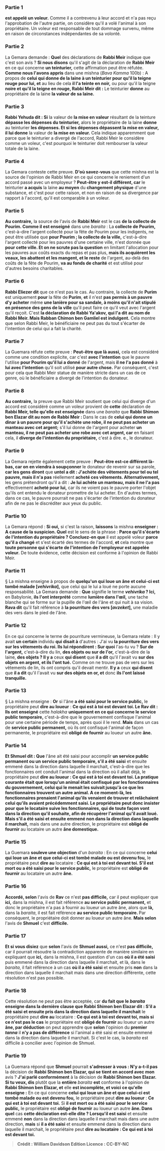 
### Partie 1
<b>est appelé un voleur.</b> Comme il a contrevenu à leur accord et n'a pas reçu l'approbation de l'autre partie, on considère qu'il a volé l'animal à son propriétaire. Un voleur est responsable de tout dommage survenu, même en raison de circonstances indépendantes de sa volonté.

### Partie 2
La Gemara demande : <b>Quel</b> des déclarations de <b>Rabbi Meir</b> indique que c'est son avis ? <b>Si nous disons</b> qu'il s'agit de la déclaration de <b>Rabbi Meir</b> en ce qui concerne <b>un teinturier,</b> cette affirmation peut être réfutée. <b>Comme nous l'avons appris</b> dans une mishna (<i>Bava Kamma</i> 100b) : A propos de <b>celui qui donne de la laine à un teinturier pour qu'il la teigne</b> <b>rouge pour lui, et</b> au lieu de cela <b>il l'a teinte en noir,</b> ou pour qu'il la teigne <b>noire et qu'il la teigne en rouge, Rabbi Meir dit :</b> Le teinturier <b>donne</b> au propriétaire de la laine <b>la valeur de sa laine.</b>

### Partie 3
<b>Rabbi Yehuda dit : Si</b> la valeur de <b>la mise en valeur</b> résultant de la teinture <b>dépasse les <b>dépenses</b> du teinturier,</b> alors le propriétaire de la laine <b>donne</b> au teinturier <b>les dépenses. Et si les dépenses dépassent la mise en valeur, il lui donne</b> la valeur de <b>la mise en valeur.</b> Cela indique apparemment que parce que le teinturier a divergé de l'accord, Rabbi Meir le considère comme un voleur, c'est pourquoi le teinturier doit rembourser la valeur totale de la laine.

### Partie 4
La Gemara conteste cette preuve. <b>D'où savez-vous</b> que cette mishna est la source de l'opinion de Rabbi Meir en ce qui concerne le reniement d'un accord passé avec un employeur ? <b>Peut-être y est-il différent, car</b> le teinturier <b>a acquis</b> la laine <b>au moyen</b> du <b>changement physique</b> d'une substance, et c'est pour cette raison, et non en raison de sa divergence par rapport à l'accord, qu'il est comparable à un voleur.

### Partie 5
<b>Au contraire,</b> la source de l'avis de <b>Rabbi Meir</b> est le cas <b>de la collecte de Pourim. Comme il est enseigné</b> dans une <i>baraita</i> : La <b>collecte de Pourim,</b> c'est-à-dire l'argent collecté pour la fête de Pourim pour les indigents, ne peut être utilisée que <b>pour Pourim ; la collecte de la ville,</b> c'est-à-dire l'argent collecté pour les pauvres d'une certaine ville, n'est donnée que <b>pour cette ville. Et on ne scrute pas la question</b> en limitant l'allocation pour les pauvres aux coûts exacts du repas et pas plus, <b>mais ils acquièrent les veaux, les abattent et les mangent, et le reste</b> de l'argent, au-delà des coûts de la fête de Pourim, <b>va au fonds de charité</b> et est utilisé pour d'autres besoins charitables.

### Partie 6
<b>Rabbi Eliezer dit</b> que ce n'est pas le cas. Au contraire, la collecte de <b>Purim</b> est uniquement <b>pour</b> la fête de <b>Purim</b>, <b>et</b> il n'est <b>pas permis à un pauvre d'y acheter</b> même <b>une lanière pour sa sandale, à moins qu'il n'ait stipulé en présence des gens de la ville</b> qu'il peut faire ce qu'il veut avec l'argent qu'il reçoit. C'est <b>la déclaration de Rabbi Ya'akov, qui l'a dit</b> <b>au nom de Rabbi Meir. Mais Rabban Chimon ben Gamliel est indulgent.</b> Cela montre que selon Rabbi Meir, le bénéficiaire ne peut pas du tout s'écarter de l'intention de celui qui a fait la charité.

### Partie 7
La Guemara réfute cette preuve : <b>Peut-être que là aussi,</b> cela est considéré comme une condition explicite, car c'est <b>avec l'intention</b> que le pauvre l'utilise <b>pour Pourim qu'il lui a donné</b> de l'argent, mais <b>il ne l'a pas donné</b> à <b>lui avec l'intention</b> qu'il soit utilisé <b>pour autre chose.</b> Par conséquent, c'est pour cela que Rabbi Meir statue de manière stricte dans un cas de ce genre, où le bénéficiaire a divergé de l'intention du donateur.

### Partie 8
<b>Au contraire,</b> la preuve que Rabbi Meir soutient que celui qui diverge d'un accord est considéré comme un voleur provient de <b>cette</b> déclaration de <b>Rabbi Meir, telle qu'elle est enseignée</b> dans une <i>baraita</i> que <b>Rabbi Shimon ben Elazar dit au nom de Rabbi Meir : </b> Dans le cas de <b>celui qui donne un dinar à un pauvre pour qu'il s'achète une robe, il ne peut pas acheter un manteau avec cet argent;</b> s'il lui donne de l'argent pour acheter <b>un manteau, il ne peut pas acheter une robe avec cet argent, car</b> en faisant cela, il <b>diverge de l'intention du propriétaire,</b> c'est à dire. e., le donateur.

### Partie 9
La Gemara rejette également cette preuve : <b>Peut-être est-ce différent là-bas, car on en viendra à soupçonner</b> le donateur de revenir sur sa parole, <b>car les gens</b> <b>diront</b> que <b>untel a dit : J'achète des vêtements pour tel ou tel pauvre, mais il n'a pas</b> réellement <b>acheté ces vêtements. Alternativement,</b> les gens prétendront qu'il a dit : <b>Je lui achète un manteau, mais il ne l'a pas</b> effectivement <b>acheté pour lui,</b> car ils ne voient pas le pauvre porter l'objet qu'ils ont entendu le donateur promettre de lui acheter. En d'autres termes, dans ce cas, le pauvre pourrait ne pas s'écarter de l'intention du donateur afin de ne pas le discréditer aux yeux du public.

### Partie 10
La Gemara répond : <b>Si oui,</b> si c'est la raison, <b>laissons</b> la mishna <b>enseigner : A cause de la suspicion. Quel</b> est le sens de la phrase : <b>Parce qu'il s'écarte de l'intention du propriétaire ? Concluez-en que</b> il est appelé voleur <b>parce qu'il a changé</b> et s'est écarté des termes de l'accord, <b>et</b> cela montre que <b>toute personne qui s'écarte de l'intention de l'employeur est appelée voleur.</b> De toute évidence, cette décision est conforme à l'opinion de Rabbi Meir.

### Partie 11
§ La mishna enseigne à propos de <b>quelqu'un qui loue un âne et celui-ci est tombé malade [<i>vehivrika</i>],</b> que celui qui le lui a loué ne porte aucune responsabilité. La Gemara demande : <b>Que</b> signifie le terme <b><i>vehivrika</i> ? Ici,</b> en Babylonie, <b>ils l'ont interprété</b> comme <b>lumière dans l'œil,</b> une tache blanche qui se forme sur la pupille de l'œil de l'âne et qui nuit à sa vision. <b>Rava dit</b> qu'il fait référence à <b>la pourriture des vers [<i>avzeket</i>],</b> une maladie des vers dans le pied de l'âne.

### Partie 12
En ce qui concerne le terme de pourriture vermineuse, la Gemara relate : Il y avait <b>un certain</b> individu <b>qui disait à</b> d'autres : J'ai vu <b>la pourriture des vers sur les vêtements du roi. Ils lui répondirent : Sur quoi</b> l'as-tu vu ? <b>Sur de l'argent,</b> c'est-à-dire du lin, <b>des objets ou sur de l'or,</b> c'est-à-dire de la laine, <b>des objets ? Il y a</b> ceux <b>qui disent</b> que <b>il a dit</b> qu'il l'avait vu <b>sur des objets en argent, et ils l'ont tué.</b> Comme on ne trouve pas de vers sur les vêtements de lin, ils ont compris qu'il devait mentir. <b>Il y a</b> ceux <b>qui disent</b> que <b>il a dit</b> qu'il l'avait vu <b>sur des objets en or, et</b> donc <b>ils l'ont laissé tranquille.</b>

### Partie 13
§ La mishna enseigne : <b>Or</b> si l'âne <b>a été saisi pour le service public,</b> le propriétaire peut <b>dire au loueur</b> : <b>Ce qui est à toi est devant toi. Le Rav dit : Ils ont enseigné</b> cette <i>halakha</i> <b>uniquement en ce qui concerne le service public temporaire,</b> c'est-à-dire que le gouvernement confisque l'animal pour une certaine période de temps, après quoi il le rend. <b>Mais</b> dans un cas de <b>service public permanent,</b> où ils ont confisqué l'animal de façon permanente, le propriétaire est <b>obligé de fournir</b> au loueur un autre <b>âne. </b>

### Partie 14
<b>Et Shmuel dit : Que</b> l'âne ait été saisi pour accomplir <b>un service public permanent ou un service public temporaire, s'il a été saisi</b> et ensuite emmené dans la direction dans laquelle il</b> marchait,</b> c'est-à-dire que les fonctionnaires ont conduit l'animal dans la direction où il allait déjà, le propriétaire peut <b>dire au loueur : <b>Ce qui est à toi est devant toi.</b> La pratique courante était que lorsqu'un animal était confisqué par les fonctionnaires du gouvernement, celui qui le menait les suivait jusqu'à ce que les fonctionnaires trouvent un autre animal. A ce moment-là, les fonctionnaires prenaient l'animal qu'ils venaient de trouver et relâchaient celui qu'ils avaient précédemment saisi. Le propriétaire peut donc insister pour que le locataire suive les fonctionnaires, qui de toute façon vont dans la direction qu'il souhaite, afin de récupérer l'animal qu'il avait loué. <b>Mais s'il a été saisi</b> et ensuite emmené <b>non</b> dans la direction <b>dans laquelle il</b> marchait,</b> mais dans une autre direction, le propriétaire est <b>obligé de fournir</b> au locataire un autre <b>âne domestique.</b>

### Partie 15
La Guemara <b>souleve une objection</b> d'un <i>baraita</i> : En ce qui concerne <b>celui qui loue un âne et que celui-ci est tombé malade ou est devenu fou,</b> le propriétaire peut <b>dire au</b> locataire : <b>Ce qui est à toi est devant toi. S'il est mort ou a été saisi pour le service public,</b> le propriétaire est <b>obligé de fournir</b> au locataire un autre <b>âne.</b>

### Partie 16
<b>Accordé, selon</b> l'avis de <b>Rav</b> ce n'est <b>pas difficile,</b> car il peut expliquer que <b>ici,</b> dans la mishna, il est fait référence <b>au service public permanent,</b> et donc le propriétaire n'a pas à fournir au loueur un autre âne, alors que <b>là,</b> dans la <i>baraita</i>, il est fait référence <b>au service public temporaire. </b> Par conséquent, le propriétaire doit donner au loueur un autre âne. <b>Mais selon</b> l'avis de <b>Shmuel</b> c'est <b>difficile.</b>

### Partie 17
<b>Et si vous disiez</b> que <b>selon</b> l'avis de <b>Shmuel aussi,</b> ce n'est <b>pas difficile,</b> car il pourrait résoudre la contradiction apparente de manière similaire en expliquant que <b>ici,</b> dans la mishna, il est question d'un cas <b>où il a été saisi</b> puis emmené dans la direction dans laquelle il</b> marchait, et là,</b> dans le <i>baraita</i>, il fait référence à un cas <b>où il a été saisi</b> et ensuite pris <b>non</b> dans la direction dans laquelle il</b> marchait</b> mais dans une direction différente, cette résolution n'est pas possible.

### Partie 18
Cette résolution ne peut pas être acceptée, car <b>du fait <b>que</b> le <i>baraita</i> <b>enseigne dans la dernière clause</b> que <b>Rabbi Shimon ben Elazar dit : S'il a été saisi</b> et ensuite pris dans la direction dans <b>laquelle il</b> marchait</b> le propriétaire peut <b>dire au</b> locataire : <b>Ce qui est à toi est devant toi, mais si ce n'est pas le cas</b> le propriétaire est <b>obligé de fournir</b> au loueur un autre <b>âne, par déduction</b> on peut apprendre que <b>selon</b> l'opinion du <b>premier <i>tanna</i></b> il <b>n'y a pas de différence</b> si l'animal a été saisi et ensuite emmené dans la direction dans laquelle il marchait. Si c'est le cas, la <i>baraita</i> est difficile à concilier avec l'opinion de Shmuel.

### Partie 19
La Guemara répond que <b>Shmuel</b> pourrait <b>s'adresser à vous : N'y a-t-il pas</b> la décision de <b>Rabbi Shimon ben Elazar, qui se tient en accord avec mon</b> avis ? <b>J'ai parlé conformément</b> à la décision de <b>Rabbi Shimon ben Elazar. Si tu veux, dis</b> plutôt que la <b>entière</b> <i>baraita</i> <b>est</b> conforme à l'opinion de <b>Rabbi Shimon ben Elazar, et</b> elle <b>est incomplète, et voici ce qu'elle enseigne :</b> En ce qui concerne <b>celui qui loue un âne et que celui-ci est tombé malade ou est devenu fou,</b> le propriétaire peut <b>dire au loueur</b> : <b>Ce qui est à toi est devant toi.</b> Si <b>il est mort ou a été saisi pour le service public,</b> le propriétaire est <b>obligé de fournir</b> au loueur un autre <b>âne. Dans quel</b> cas <b>cette déclaration est-elle dite ? Lorsqu'il est saisi</b> et ensuite emmené <b>non</b> dans la direction dans laquelle il</b> marchait</b> mais dans une autre direction, <b>mais</b> si <b>il a été saisi</b> et ensuite emmené dans la direction dans laquelle il</b> marchait,</b> le propriétaire peut <b>dire au locataire : <b>Ce qui est à toi est devant toi.</b>

>Crédit : William Davidson Edition
>Licence : CC-BY-NC